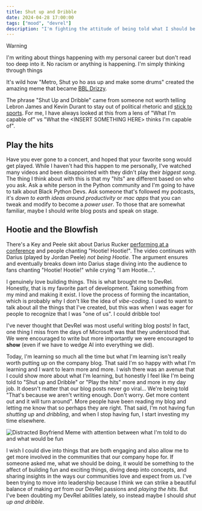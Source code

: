 ```yaml
---
title: Shut up and Dribble
date: 2024-04-28 17:00:00
tags: ["mood", "devrel"]
description: "I'm fighting the attitude of being told what I should be doing. I'm not here to say I'm right or wrong. I just wish the conversation was more collaborative"
---
```


> [!WARNING]
>
> I'm writing about things happening with my personal career but don't read too deep into it.
> No racism or anything is happening. I'm simply thinking through things

It's wild how "Metro, Shut yo ho ass up and make some drums" created the amazing meme that became [BBL Drizzy](https://www.youtube.com/watch?v=1uW_AUwEv-0).

The phrase "Shut Up and Dribble" came from someone not worth telling Lebron James and Kevin Durant to stay out of political rhetoric and [stick to sports](https://www.youtube.com/watch?v=AlHuaOIvRLY). For me, I have always looked at this from a lens of "What I'm capable of" vs "What the \<INSERT SOMETHING HERE\> thinks I'm capable of".

## Play the hits

Have you ever gone to a concert, and hoped that your favorite song would get played. While I haven't had this happen to me personally, I've watched many videos and been disappointed with they didn't play their _biggest song_. The thing I think about with this is that my "hits" are different based on who you ask. Ask a white person in the Python community and I'm going to have to talk about Black Python Devs. Ask someone that's followed my podcasts, it's _down to earth ideas around productivity_ or _mac apps_ that you can tweak and modify to become a _power user_. To those that are somewhat familiar, maybe I should write blog posts and speak on stage.

## Hootie and the Blowfish

There's a Key and Peele skit about Darius Rucker [performing at a conference](https://www.youtube.com/watch?v=FE9PUexeUv0) and people chanting "Hootie! Hootie!". The video continues with Darius (played by Jordan Peele) _not being Hootie_. The argument ensures and eventually breaks down into Darius stage diving into the audience to fans chanting "Hootie! Hootie!" while crying "I am Hootie...".

I genuinely love building things. This is what brought me to DevRel. Honestly, that is my favorite part of development. Taking something from my mind and making it exist. I love the process of forming the incantation, which is probably why I don't like the idea of _vibe-coding_. I used to want to talk about all the things that I've created, but this was when I was eager for people to recognize that I was "one of us". I could dribble too!

I've never thought that DevRel was most useful writing blog posts! In fact, one thing I miss from the days of Microsoft was that they understood that. We were encouraged to write but more importantly we were encouraged to **show** (even if we have to wedge AI into everything we did).

Today, I'm learning so much all the time but what I'm learning isn't really worth putting up on the company blog. That said I'm so happy with what I'm learning and I want to learn more and more. I wish there was an avenue that I could show more about what I'm learning, but honestly I feel like I'm being told to "Shut up and Dribble" or "Play the hits" more and more in my day job. It doesn't matter that our blog posts never go viral... We're being told "That's because we aren't writing enough. Don't worry. Get more content out and it will turn around". More people have been reading my blog and letting me know that so perhaps they are right. That said, I'm not having fun _shutting up_ and _dribbling_, and when I stop having fun, I start investing my time elsewhere.

![Distracted Boyfriend Meme with attention between what I'm told to do and what would be fun](https://jmblogstorrage.blob.core.windows.net/media/new-shiny-distracted-boyfriend.jpg)

I wish I could dive into things that are both engaging and also allow me to get more involved in the communities that our company hope for. If someone asked me, what we should be doing, it would be something to the affect of building fun and exciting things, diving deep into concepts, and sharing insights in the ways our communities love and expect from us. I've been trying to move into leadership because I think we can strike a beautiful balance of making _art_ from our DevRel passions and _playing the hits_. But I've been doubting my DevRel abilities lately, so instead maybe I should _shut up and dribble_.
